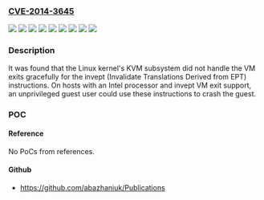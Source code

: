 ### [CVE-2014-3645](https://cve.mitre.org/cgi-bin/cvename.cgi?name=CVE-2014-3645)
![](https://img.shields.io/static/v1?label=Product&message=RHEV%203.X%20Hypervisor%20and%20Agents%20for%20RHEL-6&color=blue)
![](https://img.shields.io/static/v1?label=Product&message=Red%20Hat%20Enterprise%20Linux%206&color=blue)
![](https://img.shields.io/static/v1?label=Product&message=Red%20Hat%20Enterprise%20Linux%206.5%20Extended%20Update%20Support&color=blue)
![](https://img.shields.io/static/v1?label=Product&message=Red%20Hat%20Enterprise%20Linux%207&color=blue)
![](https://img.shields.io/static/v1?label=Version&message=!%200%3A2.6.32-431.50.1.el6%20&color=brighgreen)
![](https://img.shields.io/static/v1?label=Version&message=!%200%3A2.6.32-504.1.3.el6%20&color=brighgreen)
![](https://img.shields.io/static/v1?label=Version&message=!%200%3A3.10.0-123.9.2.el7%20&color=brighgreen)
![](https://img.shields.io/static/v1?label=Version&message=!%200%3A6.6-20150123.1.el6ev%20&color=brighgreen)
![](https://img.shields.io/static/v1?label=Vulnerability&message=Uncaught%20Exception&color=brighgreen)

### Description

It was found that the Linux kernel's KVM subsystem did not handle the VM exits gracefully for the invept (Invalidate Translations Derived from EPT) instructions. On hosts with an Intel processor and invept VM exit support, an unprivileged guest user could use these instructions to crash the guest.

### POC

#### Reference
No PoCs from references.

#### Github
- https://github.com/abazhaniuk/Publications

